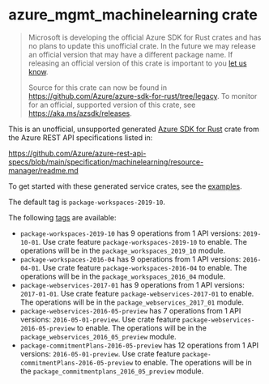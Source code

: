 # azure_mgmt_machinelearning crate

> Microsoft is developing the official Azure SDK for Rust crates and has no plans to update this unofficial crate.
> In the future we may release an official version that may have a different package name.
> If releasing an official version of this crate is important to you [let us know](https://github.com/Azure/azure-sdk-for-rust/issues/new/choose).
>
> Source for this crate can now be found in <https://github.com/Azure/azure-sdk-for-rust/tree/legacy>.
> To monitor for an official, supported version of this crate, see <https://aka.ms/azsdk/releases>.

This is an unofficial, unsupported generated [Azure SDK for Rust](https://github.com/Azure/azure-sdk-for-rust/tree/legacy) crate from the Azure REST API specifications listed in:

https://github.com/Azure/azure-rest-api-specs/blob/main/specification/machinelearning/resource-manager/readme.md

To get started with these generated service crates, see the [examples](https://github.com/Azure/azure-sdk-for-rust/blob/legacy/services/README.md#examples).

The default tag is `package-workspaces-2019-10`.

The following [tags](https://github.com/Azure/azure-sdk-for-rust/blob/legacy/services/tags.md) are available:

- `package-workspaces-2019-10` has 9 operations from 1 API versions: `2019-10-01`. Use crate feature `package-workspaces-2019-10` to enable. The operations will be in the `package_workspaces_2019_10` module.
- `package-workspaces-2016-04` has 9 operations from 1 API versions: `2016-04-01`. Use crate feature `package-workspaces-2016-04` to enable. The operations will be in the `package_workspaces_2016_04` module.
- `package-webservices-2017-01` has 9 operations from 1 API versions: `2017-01-01`. Use crate feature `package-webservices-2017-01` to enable. The operations will be in the `package_webservices_2017_01` module.
- `package-webservices-2016-05-preview` has 7 operations from 1 API versions: `2016-05-01-preview`. Use crate feature `package-webservices-2016-05-preview` to enable. The operations will be in the `package_webservices_2016_05_preview` module.
- `package-commitmentPlans-2016-05-preview` has 12 operations from 1 API versions: `2016-05-01-preview`. Use crate feature `package-commitmentPlans-2016-05-preview` to enable. The operations will be in the `package_commitmentplans_2016_05_preview` module.